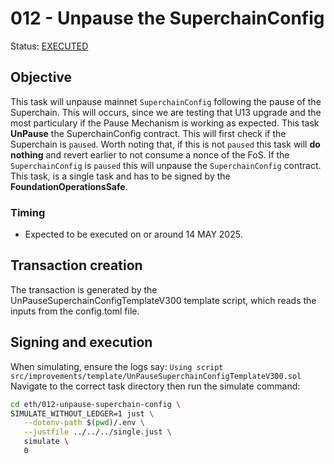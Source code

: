 # 012 - Unpause the SuperchainConfig

Status: [EXECUTED](https://etherscan.io/tx/0x758b4196114928b4e43c2f3b6d65e0737dde9f1ed6f346eac16843f5fd3fac74)

## Objective

This task will unpause mainnet `SuperchainConfig` following the pause of the Superchain. This will occurs, since we are testing that U13 upgrade and the most particulary if the Pause Mechanism is working as expected.
This task **UnPause** the SuperchainConfig contract. This will first check if the Superchain is `paused`.
Worth noting that, if this is not `paused` this task will **do nothing** and revert earlier to not consume a nonce of the FoS.
If the `SuperchainConfig` is `paused` this will unpause the `SuperchainConfig` contract.
This task, is a single task and has to be signed by the **FoundationOperationsSafe**.

### Timing

- Expected to be executed on or around 14 MAY 2025.

## Transaction creation

The transaction is generated by the UnPauseSuperchainConfigTemplateV300 template script, which reads the inputs from the config.toml file.

## Signing and execution

When simulating, ensure the logs say: `Using script src/improvements/template/UnPauseSuperchainConfigTemplateV300.sol` \
Navigate to the correct task directory then run the simulate command:

```bash
cd eth/012-unpause-superchain-config \
SIMULATE_WITHOUT_LEDGER=1 just \
   --dotenv-path $(pwd)/.env \
   --justfile ../../../single.just \
   simulate \
   0
```

